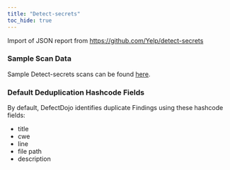 ```yaml
---
title: "Detect-secrets"
toc_hide: true
---
```

Import of JSON report from <https://github.com/Yelp/detect-secrets>

### Sample Scan Data
Sample Detect-secrets scans can be found [here](https://github.com/DefectDojo/django-DefectDojo/tree/master/unittests/scans/detect_secrets).

### Default Deduplication Hashcode Fields
By default, DefectDojo identifies duplicate Findings using these hashcode fields:

- title
- cwe
- line
- file path
- description
